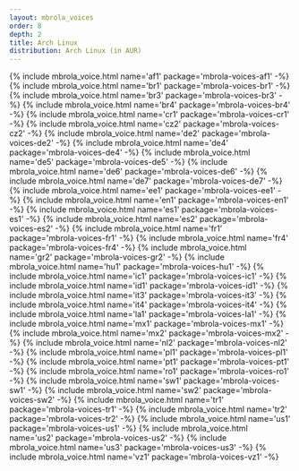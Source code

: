 ```yaml
---
layout: mbrola_voices
order: 8
depth: 2
title: Arch Linux
distribution: Arch Linux (in AUR)
---
```

<tbody>
{% include mbrola_voice.html name='af1' package='mbrola-voices-af1' -%}
{% include mbrola_voice.html name='br1' package='mbrola-voices-br1' -%}
{% include mbrola_voice.html name='br3' package='mbrola-voices-br3' -%}
{% include mbrola_voice.html name='br4' package='mbrola-voices-br4' -%}
{% include mbrola_voice.html name='cr1' package='mbrola-voices-cr1' -%}
{% include mbrola_voice.html name='cz2' package='mbrola-voices-cz2' -%}
{% include mbrola_voice.html name='de2' package='mbrola-voices-de2' -%}
{% include mbrola_voice.html name='de4' package='mbrola-voices-de4' -%}
{% include mbrola_voice.html name='de5' package='mbrola-voices-de5' -%}
{% include mbrola_voice.html name='de6' package='mbrola-voices-de6' -%}
{% include mbrola_voice.html name='de7' package='mbrola-voices-de7' -%}
{% include mbrola_voice.html name='ee1' package='mbrola-voices-ee1' -%}
{% include mbrola_voice.html name='en1' package='mbrola-voices-en1' -%}
{% include mbrola_voice.html name='es1' package='mbrola-voices-es1' -%}
{% include mbrola_voice.html name='es2' package='mbrola-voices-es2' -%}
{% include mbrola_voice.html name='fr1' package='mbrola-voices-fr1' -%}
{% include mbrola_voice.html name='fr4' package='mbrola-voices-fr4' -%}
{% include mbrola_voice.html name='gr2' package='mbrola-voices-gr2' -%}
{% include mbrola_voice.html name='hu1' package='mbrola-voices-hu1' -%}
{% include mbrola_voice.html name='ic1' package='mbrola-voices-ic1' -%}
{% include mbrola_voice.html name='id1' package='mbrola-voices-id1' -%}
{% include mbrola_voice.html name='it3' package='mbrola-voices-it3' -%}
{% include mbrola_voice.html name='it4' package='mbrola-voices-it4' -%}
{% include mbrola_voice.html name='la1' package='mbrola-voices-la1' -%}
{% include mbrola_voice.html name='mx1' package='mbrola-voices-mx1' -%}
{% include mbrola_voice.html name='mx2' package='mbrola-voices-mx2' -%}
{% include mbrola_voice.html name='nl2' package='mbrola-voices-nl2' -%}
{% include mbrola_voice.html name='pl1' package='mbrola-voices-pl1' -%}
{% include mbrola_voice.html name='pt1' package='mbrola-voices-pt1' -%}
{% include mbrola_voice.html name='ro1' package='mbrola-voices-ro1' -%}
{% include mbrola_voice.html name='sw1' package='mbrola-voices-sw1' -%}
{% include mbrola_voice.html name='sw2' package='mbrola-voices-sw2' -%}
{% include mbrola_voice.html name='tr1' package='mbrola-voices-tr1' -%}
{% include mbrola_voice.html name='tr2' package='mbrola-voices-tr2' -%}
{% include mbrola_voice.html name='us1' package='mbrola-voices-us1' -%}
{% include mbrola_voice.html name='us2' package='mbrola-voices-us2' -%}
{% include mbrola_voice.html name='us3' package='mbrola-voices-us3' -%}
{% include mbrola_voice.html name='vz1' package='mbrola-voices-vz1' -%}
</tbody>
